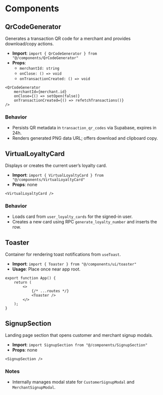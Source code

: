 # Components

## QrCodeGenerator
Generates a transaction QR code for a merchant and provides download/copy actions.

- **Import**: `import { QrCodeGenerator } from "@/components/QrCodeGenerator"`
- **Props**:
  - `merchantId: string`
  - `onClose: () => void`
  - `onTransactionCreated: () => void`

```tsx
<QrCodeGenerator
	merchantId={merchant.id}
	onClose={() => setOpen(false)}
	onTransactionCreated={() => refetchTransactions()}
/>
```

### Behavior
- Persists QR metadata in `transaction_qr_codes` via Supabase, expires in 24h.
- Renders generated PNG data URL; offers download and clipboard copy.

## VirtualLoyaltyCard
Displays or creates the current user’s loyalty card.

- **Import**: `import { VirtualLoyaltyCard } from "@/components/VirtualLoyaltyCard"`
- **Props**: none

```tsx
<VirtualLoyaltyCard />
```

### Behavior
- Loads card from `user_loyalty_cards` for the signed-in user.
- Creates a new card using RPC `generate_loyalty_number` and inserts the row.

## Toaster
Container for rendering toast notifications from `useToast`.

- **Import**: `import { Toaster } from "@/components/ui/toaster"`
- **Usage**: Place once near app root.

```tsx
export function App() {
	return (
		<>
			{/* ...routes */}
			<Toaster />
		</>
	);
}
```

## SignupSection
Landing page section that opens customer and merchant signup modals.

- **Import**: `import SignupSection from "@/components/SignupSection"`
- **Props**: none

```tsx
<SignupSection />
```

### Notes
- Internally manages modal state for `CustomerSignupModal` and `MerchantSignupModal`.
